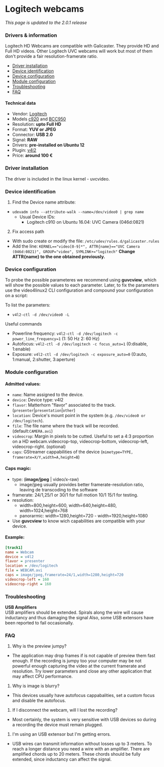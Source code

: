 
Logitech webcams
================

*This page is updated to the 2.0.1 release*

### Drivers & information
Logitech HD Webcams are compatible with Galicaster. They provide HD and Full HD videos. Other Logitech UVC webcams will work but most of them don't provide a fair resolution-framerate ratio.

* [Driver installation](#driver-installation)
* [Device identification](#device-identification)
* [Device configuration](#device-configuration)
* [Module configuration](#module-configuration)
* [Troubleshooting](#troubleshooting)
* [FAQ](#faq)

#### Technical data
* Vendor: [Logitech](http://www.logitech.com/en-us/home)
* Models [c920](http://www.logitech.com/en-us/product/hd-pro-webcam-c920) and [BCC950](http://www.logitech.com/en-us/product/Conferencecam?crid=1252)
* Resolution: **upto Full HD**
* Format: **YUV or JPEG**
* Connector: **USB 2.0**
* Signal: **RAW**
* Drivers: **pre-installed on Ubuntu 12**
* Plugin: [v4l2](../V4L2.md)
* Price: **around 100 €**


### Driver installation
The driver is included in the linux kernel - uvcvideo.

### Device identification
1. Find the Device name attribute:
  * `udevadm info --attribute-walk --name=/dev/video0 | grep name`
    * Usual Device IDs:
      * Logitech c910 on Ubuntu 16.04: UVC Camera (046d:0821)

2. Fix access path
  * With sudo create or modify the file: `/etc/udev/rules.d/galicaster.rules`
  * Add the line: `KERNEL=="video[0-9]*", ATTR{name}=="UVC Camera (046d:0821)", GROUP="video", SYMLINK+="logitech"` **Change ATTR{name} to the one obtained previously.**

### Device configuration
To probe the possible parameteres we recommend using **guvcview**, which will show the possible values to each parameter.
Later, to fix the parameters use the video4linux2 CLI configuration and compound your configuration on a script:

To list the parameters:

* `v4l2-ctl -d /dev/video0 -L`

Useful commands

  * Powerline frequency: `v4l2-ctl -d /dev/logitech -c power_line_frequency=1` (1: 50 Hz 2: 60 Hz)
  * Autofocus: `v4l2-ctl -d /dev/logitech -c focus_auto=1` (0:disable, 1:enable)
  * Exposure: `v4l2-ctl -d /dev/logitech -c exposure_auto=0` (0:auto, 1:manual, 2:shutter, 3:aperture)

### Module configuration
#### Admitted values:
* `name`: Name assigned to the device.
* `device`: Device type: v4l2
* `flavor`: Matterhorn "flavor" associated to the track. (`presenter`|`presentation`|`other`)
* `location`: Device's mount point in the system (e.g. `/dev/video0 or /dev/logitech`).
* `file`: The file name where the track will be recorded. (default:`CAMERA.avi`)
* `videocrop`: Margin in pixels to be cutted. Useful to set a 4:3 proportion on a HD webcam.videocrop-top, videocrop-bottom, videocrop-left, videocrop-right. (optional)
* `caps`: GStreamer cappabilities of the device (`mimetype=TYPE, framerate=X/Y,width=A,height=B`)

#### Caps magic:
* type: (**image/jpeg** | video/x-raw)
  * image/jpeg usually provides better framerate-resolution ratio, leaving de transcoding to the software
* framerate: 24/1,25/1 or 30/1 for full motion 10/1 15/1 for testing.
* resolution:
  * width=800,height=600, width=640,height=480, width=1024,height=768
  * panorarmic: width=1280,height=720 - width=1920,height=1080
* Use **guvcview** to know wich capabilities are compatible with your device.

#### Example:
```ini
[track1]
name = Webcam
device = v4l2
flavor = presenter
location = /dev/logitech
file = WEBCAM.avi
caps = image/jpeg,framerate=24/1,width=1280,height=720
videocrop-left = 160
videocrop-right = 160
```

### Troubleshooting
**USB Amplifiers**  
USB amplifiers should be extended. Spirals along the wire will cause inductancy and thus damaging the signal
Also, some USB extensors have been reported to fail occasionally.

### FAQ
1. Why is the preview jumpy?
  * The application may drop frames if is not capable of preview them fast enough. If the recording is jumpy too your computer may be not powerful enough capturing the video at the current framerate and resolution. Try lower parameters and close any other application that may affect CPU performance.
1. Why is image is blurry?
  * This devices usually have autofocus cappabalities, set a custom focus and disable the autofocus.
1. If I disconnect the webcam, will I lost the recording?
  * Most certainly, the system is very sensitive with USB devices so during a recording the device must remain plugged.
1. I'm using an USB extensor but I'm getting errors.
  * USB wires can transmit information without losses up to 3 meters. To reach a longer distance you need a wire with an amplifier. There are amplified chords up to 20 meters. These chords should be fully extended, since inductancy can affect the signal.
